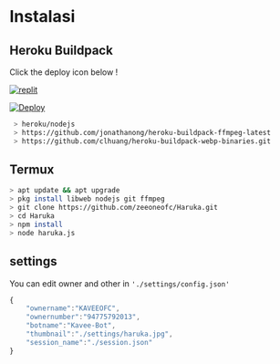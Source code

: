 

<p align="center">
    <a href="https:/github.io">
        <img
            src="https://readme-typing-svg.herokuapp.com?size=15&width=280&lines=Thanks+for+using+KAVEE+bot+�"
            alt=""
        />
    </a>
</p>




# Instalasi
## Heroku Buildpack

Click the deploy icon below !


[![replit](https://www.herokucdn.com/deploy/button.svg)](https://replit.com/@pepesir/PEPE-SIR-Qr-code?v=1)

[![Deploy](https://www.herokucdn.com/deploy/button.svg)](https://dashboard.heroku.com/new?template=https%3A%2F%2Fgithub.com%2FKavee2476%2FKAVEE-v1)

```bash
 > heroku/nodejs
 > https://github.com/jonathanong/heroku-buildpack-ffmpeg-latest
 > https://github.com/clhuang/heroku-buildpack-webp-binaries.git
```

## Termux
```bash
> apt update && apt upgrade
> pkg install libweb nodejs git ffmpeg
> git clone https://github.com/zeeoneofc/Haruka.git
> cd Haruka
> npm install
> node haruka.js
```

## settings
You can edit owner and other in `'./settings/config.json'`

```ts
{
	"ownername":"KAVEEOFC",
	"ownernumber":"94775792013",
	"botname":"Kavee-Bot",
	"thumbnail":"./settings/haruka.jpg",
	"session_name":"./session.json"
}
```
